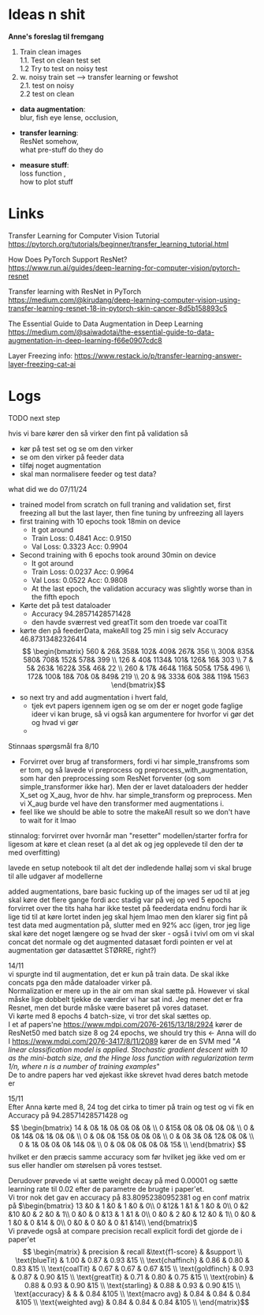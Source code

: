 # Ideas n shit

**Anne's foreslag til fremgang** 
1. Train clean images  
	1.1. Test on clean test set  
	1.2 Try to test on noisy test
2. w. noisy train set —> transfer learning or fewshot  
	2.1. test on noisy  
	2.2 test on clean

* **data augmentation**:  
blur, fish eye lense, occlusion, 

* **transfer learning**:  
  ResNet somehow,  
  what pre-stuff do they do

* **measure stuff**:  
  loss function ,  
  how to plot stuff

# Links  

Transfer Learning for Computer Vision Tutorial  
https://pytorch.org/tutorials/beginner/transfer_learning_tutorial.html  

How Does PyTorch Support ResNet?  
https://www.run.ai/guides/deep-learning-for-computer-vision/pytorch-resnet 

Transfer learning with ResNet in PyTorch
https://medium.com/@kirudang/deep-learning-computer-vision-using-transfer-learning-resnet-18-in-pytorch-skin-cancer-8d5b158893c5


The Essential Guide to Data Augmentation in Deep Learning  
https://medium.com/@saiwadotai/the-essential-guide-to-data-augmentation-in-deep-learning-f66e0907cdc8 

Layer Freezing info:
https://www.restack.io/p/transfer-learning-answer-layer-freezing-cat-ai


# Logs 

TODO next step

hvis vi bare kører den så virker den fint på validation
så
  - kør på test set og se om den virker
  - se om den virker på feeder data
  - tilføj noget augmentation 
  - skal man normalisere feeder og test data?



  what did we do 07/11/24
  - trained model from scratch on full traning and validation set, first freezing all but the last layer, then fine tuning by unfreezing all layers
  - first training with 10 epochs took 18min on device 
    - It got around
    - Train Loss: 0.4841 Acc: 0.9150
    - Val Loss: 0.3323 Acc: 0.9904
  - Second training with 6 epochs took around 30min on device
    - It got around
    - Train Loss: 0.0237 Acc: 0.9964
    - Val Loss: 0.0522 Acc: 0.9808
    - At the last epoch, the validation accuracy was slightly worse than in the fifth epoch
  - Kørte det på test dataloader
    - Accuracy 94.28571428571428
    - den havde sværrest ved greatTit som den troede var coalTit
  - kørte den på feederData, makeAll tog 25 min i sig selv 
      Accuracy $46.87313482326414$
    $$
      \begin{bmatrix}
     560 &  26&  358&  102&  409&  267&  356 \\
     300&  835&  580&  708&  152&  578&  399 \\
     126 &  40& 1134&  101&  126&   16&  303 \\
       7  &  5&  263& 1622&   35&   46&   22 \\
     260 &  17&  464&  116&  505&  175&  496 \\
     172&  100&   18&   70&    0&  849&  219 \\
      20  &  9&  333&   60&   38&  119& 1563 
    \end{bmatrix}$$
  - so next try and add augmentation i hvert fald, 
    - tjek evt papers igennem igen og se om der er noget gode faglige ideer vi kan bruge, så vi også kan argumentere for hvorfor vi gør det og hvad vi gør
    -  

  Stinnaas spørgsmål fra 8/10
  - Forvirret over brug af transformers, fordi vi har simple_transfroms som er tom, og så lavede vi preprocess og preprocess_with_augmentation, som har den preprocessing som ResNet forventer (og som simple_transformer ikke har). Men der er lavet dataloaders der hedder X_set og X_aug, hvor de hhv. har simple_transform og preprocess. Men vi X_aug burde vel have den transformer med augmentations i.
  - feel like we should be able to sotre the makeAll result so we don't have to wait for it lmao

  stinnalog:
  forvirret over hvornår man "resetter" modellen/starter forfra for ligesom at køre et clean reset (a al det ak og jeg opplevede til den der tø med overfitting)
  
  lavede en setup notebook til alt det der indledende halløj som vi skal bruge til alle udgaver af modellerne

  added augmentations, bare basic fucking up of the images
  ser ud til at jeg skal køre det flere gange fordi acc stadig var på vej op ved 5 epochs
  forvirret over the tits haha
  har ikke testet på feederdata endnu fordi har ik lige tid til at køre lortet inden jeg skal hjem lmao
  men den klarer sig fint på test data med augmentation på, slutter med en 92% acc (igen, tror jeg lige skal køre det noget længere og se hvad der sker - også i tvivl om om vi skal concat det normale og det augmented datasæt fordi pointen er vel at augmentation gør datasættet STØRRE, right?)



14/11  
vi spurgte ind til augmentation, det er kun på train data. De skal ikke concats pga den måde dataloader virker på.    
Normalization er mere up in the air om man skal sætte på. However vi skal måske lige dobbelt tjekke de værdier vi har sat ind. Jeg mener det er fra Resnet, men det burde måske være baseret på vores dataset.  
Vi kørte med 8 epochs 4 batch-size, vi tror det skal sættes op.  
I et af papers'ne https://www.mdpi.com/2076-2615/13/18/2924 kører de ResNet50 med batch size 8 og 24 epochs, we should try this <- Anna will do    
I https://www.mdpi.com/2076-3417/8/11/2089 kører de en SVM med "_A linear classification model is applied. Stochastic gradient descent with 10 as the mini-batch size, and the Hinge loss function with regularization term 1/n, where n is a number of training examples_"  
De to andre papers har ved øjekast ikke skrevet hvad deres batch metode er

15/11  
Efter Anna kørte med 8, 24 tog det cirka to timer på train og test og vi fik en Accuracy på $94.28571428571428$ og 
$$
\begin{bmatrix}
14 & 0&  1&  0&  0&  0&  0& \\
  0 &15&  0&  0&  0&  0&  0& \\
  0 & 0& 14&  0&  1&  0&  0& \\
  0 & 0&  0& 15&  0&  0&  0& \\
  0 & 0&  3&  0& 12&  0&  0& \\
  0 & 1&  0&  0&  0& 14&  0& \\
  0 & 0&  0&  0&  0&  0& 15& \\
\end{bmatrix}
$$
  hvilket er den præcis samme accuracy som før hvilket jeg ikke ved om er sus eller handler om størelsen på vores testset. 

    
  Derudover prøvede vi at sætte weight decay på med 0.00001 og sætte learning rate til 0.02 efter de parametre de brugte i paper'et.  
  Vi tror nok det gav en accuracy på 83.80952380952381 og en conf matrix på
$\begin{bmatrix}
13  &0 & 1  &0  & 1  &0 & 0\\
 0 &12&  1  &1  & 1  &0 & 0\\
  0  &2 &10  &0  & 2  &0 & 1\\
  0  &0 & 0 &13  & 1  &1 & 0\\
  0  &0 & 2  &0 & 12  &0 & 1\\
  0  &0 & 1  &0  & 0 &14 & 0\\
  0  &0 & 0  &0  & 0  &1 &14\\
\end{bmatrix}$  
Vi prøvede også at compare precision recall explicit fordi det gjorde de i paper'et 
$$ \begin{matrix}
            &  precision  &  recall   &\text{f1-score}  &  &support \\
     \text{blueTit}  &     1.00     & 0.87     &  0.93        &15 \\
   \text{chaffinch}  &     0.86     & 0.80     &  0.83        &15 \\
     \text{coalTit}  &     0.67     & 0.67     &  0.67        &15 \\
   \text{goldfinch}  &     0.93     & 0.87     &  0.90        &15 \\
    \text{greatTit}  &     0.71     & 0.80     &  0.75        &15 \\
       \text{robin}  &     0.88     & 0.93     &  0.90        &15 \\
    \text{starling}  &     0.88     & 0.93     &  0.90        &15 \\
    \text{accuracy}  &              &          &  0.84       &105 \\
   \text{macro avg}  &     0.84     & 0.84     &  0.84       &105 \\
\text{weighted avg}  &     0.84     & 0.84     &  0.84       &105 \\
\end{matrix}$$
